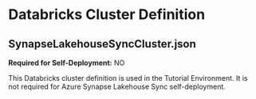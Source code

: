 # Databricks Cluster Definition

## SynapseLakehouseSyncCluster.json

**Required for Self-Deployment:** NO

This Databricks cluster definition is used in the Tutorial Environment. It is not required for Azure Synapse Lakehouse Sync self-deployment.
